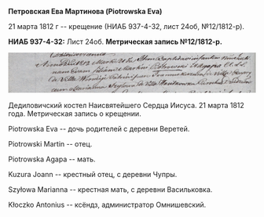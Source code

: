 **Петровская Ева Мартинова (Piotrowska Eva)**

21 марта 1812 г -- крещение (НИАБ 937-4-32, лист 24об, №12/1812-р).

**НИАБ 937-4-32:** Лист 24об. **Метрическая запись №12/1812-р.**

![](./media/c08421b7ec255e01a35b78826e317150560d9eac.png)

Дедиловичский костел Наисвятейшего Сердца Иисуса. 21 марта 1812 года.
Метрическая запись о крещении.

Piotrowska Eva -- дочь родителей с деревни Веретей.

Piotrowski Martin -- отец.

Piotrowska Agapa -- мать.

Kuzura Joann -- крестный отец, с деревни Чупры.

Szyłowa Marianna -- крестная мать, с деревни Васильковка.

Kłoczko Antonius -- ксёндз, администратор Омнишевский.
